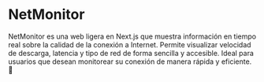 # NetMonitor
NetMonitor es una web ligera en Next.js que muestra información en tiempo real sobre la calidad de la conexión a Internet. Permite visualizar velocidad de descarga, latencia y tipo de red de forma sencilla y accesible. Ideal para usuarios que desean monitorear su conexión de manera rápida y eficiente. 🚀
